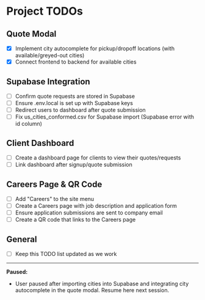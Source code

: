 # Project TODOs

## Quote Modal
- [x] Implement city autocomplete for pickup/dropoff locations (with available/greyed-out cities)
- [x] Connect frontend to backend for available cities

## Supabase Integration
- [ ] Confirm quote requests are stored in Supabase
- [ ] Ensure .env.local is set up with Supabase keys
- [ ] Redirect users to dashboard after quote submission
- [ ] Fix us_cities_conformed.csv for Supabase import (Supabase error with id column)

## Client Dashboard
- [ ] Create a dashboard page for clients to view their quotes/requests
- [ ] Link dashboard after signup/quote submission

## Careers Page & QR Code
- [ ] Add "Careers" to the site menu
- [ ] Create a Careers page with job description and application form
- [ ] Ensure application submissions are sent to company email
- [ ] Create a QR code that links to the Careers page

## General
- [ ] Keep this TODO list updated as we work

---

**Paused:**
- User paused after importing cities into Supabase and integrating city autocomplete in the quote modal. Resume here next session. 